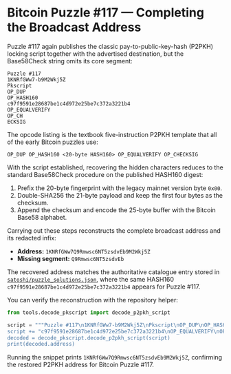 # Bitcoin Puzzle #117 — Completing the Broadcast Address

Puzzle #117 again publishes the classic pay-to-public-key-hash (P2PKH)
locking script together with the advertised destination, but the Base58Check
string omits its core segment:

```
Puzzle #117
1KNRfGWw7-b9M2Wkj5Z
Pkscript
OP_DUP
OP_HASH160
c97f9591e28687be1c4d972e25be7c372a3221b4
OP_EQUALVERIFY
OP_CH
ECKSIG
```

The opcode listing is the textbook five-instruction P2PKH template that all of
the early Bitcoin puzzles use:

```
OP_DUP OP_HASH160 <20-byte HASH160> OP_EQUALVERIFY OP_CHECKSIG
```

With the script established, recovering the hidden characters reduces to the
standard Base58Check procedure on the published HASH160 digest:

1. Prefix the 20-byte fingerprint with the legacy mainnet version byte `0x00`.
2. Double-SHA256 the 21-byte payload and keep the first four bytes as the
   checksum.
3. Append the checksum and encode the 25-byte buffer with the Bitcoin Base58
   alphabet.

Carrying out these steps reconstructs the complete broadcast address and its
redacted infix:

- **Address:** `1KNRfGWw7Q9Rmwsc6NT5zsdvEb9M2Wkj5Z`
- **Missing segment:** `Q9Rmwsc6NT5zsdvEb`

The recovered address matches the authoritative catalogue entry stored in
[`satoshi/puzzle_solutions.json`](../satoshi/puzzle_solutions.json), where the
same HASH160 `c97f9591e28687be1c4d972e25be7c372a3221b4` appears for Puzzle
#117.

You can verify the reconstruction with the repository helper:

```python
from tools.decode_pkscript import decode_p2pkh_script

script = """Puzzle #117\n1KNRfGWw7-b9M2Wkj5Z\nPkscript\nOP_DUP\nOP_HASH160\n"
script += "c97f9591e28687be1c4d972e25be7c372a3221b4\nOP_EQUALVERIFY\nOP_CH\nECKSIG"\n
decoded = decode_pkscript.decode_p2pkh_script(script)
print(decoded.address)
```

Running the snippet prints `1KNRfGWw7Q9Rmwsc6NT5zsdvEb9M2Wkj5Z`, confirming the
restored P2PKH address for Bitcoin Puzzle #117.
